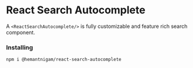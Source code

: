 # React Search Autocomplete
A `<ReactSearchAutocomplete/>` is fully customizable and feature rich search component.
### Installing
`npm i @hemantnigam/react-search-autocomplete`